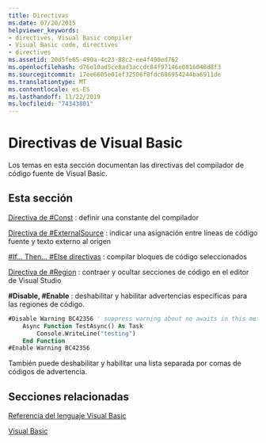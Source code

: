 ```yaml
---
title: Directivas
ms.date: 07/20/2015
helpviewer_keywords:
- directives, Visual Basic compiler
- Visual Basic code, directives
- directives
ms.assetid: 20d5fe65-490a-4c23-88c2-ee4f490ed762
ms.openlocfilehash: d76e10ad5ce8ad3accdc84f97146e0816048d8f3
ms.sourcegitcommit: 17ee6605e01ef32506f8fdc686954244ba6911de
ms.translationtype: MT
ms.contentlocale: es-ES
ms.lasthandoff: 11/22/2019
ms.locfileid: "74343801"
---
```

# <a name="directives-visual-basic"></a>Directivas de Visual Basic

Los temas en esta sección documentan las directivas del compilador de código fuente de Visual Basic.  
  
## <a name="in-this-section"></a>Esta sección  

 [Directiva de #Const](../../../visual-basic/language-reference/directives/const-directive.md) : definir una constante del compilador  
  
 [Directiva de #ExternalSource](../../../visual-basic/language-reference/directives/externalsource-directive.md) : indicar una asignación entre líneas de código fuente y texto externo al origen  
  
 [#If... Then... #Else directivas](../../../visual-basic/language-reference/directives/if-then-else-directives.md) : compilar bloques de código seleccionados  
  
 [Directiva de #Region](../../../visual-basic/language-reference/directives/region-directive.md) : contraer y ocultar secciones de código en el editor de Visual Studio  
  
 **#Disable, #Enable** : deshabilitar y habilitar advertencias específicas para las regiones de código.  
  
```vb  
#Disable Warning BC42356 ' suppress warning about no awaits in this method  
    Async Function TestAsync() As Task  
        Console.WriteLine("testing")  
    End Function  
#Enable Warning BC42356  
```  
  
 También puede deshabilitar y habilitar una lista separada por comas de códigos de advertencia.  
  
## <a name="related-sections"></a>Secciones relacionadas  

 [Referencia del lenguaje Visual Basic](../../../visual-basic/language-reference/index.md)  
  
 [Visual Basic](../../../visual-basic/index.md)
